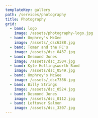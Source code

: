 ```yaml
---
templateKey: gallery
path: /services/photography
title: Photography
grid:
  - band: logo
    image: /assets/photography-logo.jpg
  - band: Umphrey's McGee
    image: /assets/_dsc6388.jpg
  - band: Tomar and the FC's
    image: /assets/dsc_0437.jpg
  - band: Desmond Jones
    image: /assets/dsc_3504.jpg
  - band: Kyle Hollingsworth Band
    image: /assets/dsc_0549.jpg
  - band: Umphrey's McGee
    image: /assets/_dsc7386.jpg
  - band: Billy Strings
    image: /assets/dsc_0524.jpg
  - band: Desmond Jones
    image: /assets/dsc_0112.jpg
  - band: Leftover Salmon
    image: /assets/dsc_3307.jpg
---
```


